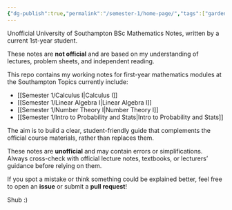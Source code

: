 ```yaml
---
{"dg-publish":true,"permalink":"/semester-1/home-page/","tags":["gardenEntry"]}
---
```


Unofficial University of Southampton BSc Mathematics Notes, written by a current 1st-year student.

These notes are **not official** and are based on my understanding of lectures, problem sheets, and independent reading.  

This repo contains my working notes for first-year mathematics modules at the Southampton Topics currently include:

- [[Semester 1/Calculus I\|Calculus I]]
- [[Semester 1/Linear Algebra I\|Linear Algebra I]]
- [[Semester 1/Number Theory I\|Number Theory I]]
- [[Semester 1/Intro to Probability and Stats\|Intro to Probability and Stats]]

The aim is to build a clear, student-friendly guide that complements the official course materials, rather than replaces them.

These notes are **unofficial** and may contain errors or simplifications.  
Always cross-check with official lecture notes, textbooks, or lecturers’ guidance before relying on them.

If you spot a mistake or think something could be explained better, feel free to open an **issue** or submit a **pull request**!


Shub :)